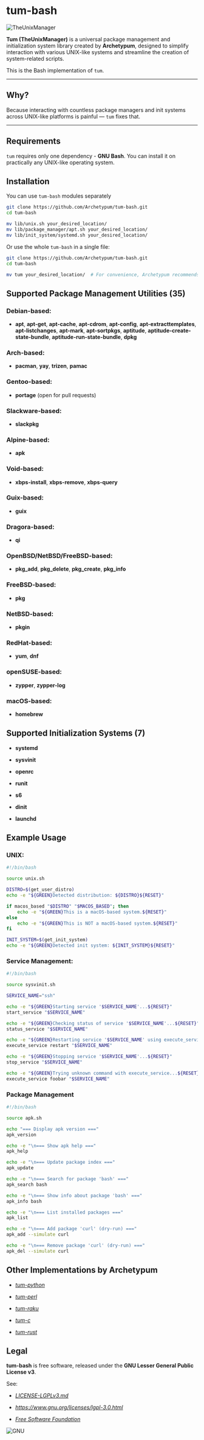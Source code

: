 # tum-bash

![TheUnixManager](https://github.com/user-attachments/assets/6c0b3fbc-1d09-4d35-9dde-33b22a468c45)

**Tum (TheUnixManager)** is a universal package management and initialization system library created by **Archetypum**, designed to simplify interaction with various UNIX-like systems and streamline the creation of system-related scripts.

This is the Bash implementation of `tum`.

---

## Why?

Because interacting with countless package managers and init systems across UNIX-like platforms is painful — `tum` fixes that.

---

## Requirements

`tum` requires only one dependency - **GNU Bash**. You can install it on practically any UNIX-like operating system.

## Installation

You can use `tum-bash` modules separately 

```sh
git clone https://github.com/Archetypum/tum-bash.git
cd tum-bash

mv lib/unix.sh your_desired_location/
mv lib/package_manager/apt.sh your_desired_location/
mv lib/init_system/systemd.sh your_desired_location/
```

Or use the whole `tum-bash` in a single file:

```sh
git clone https://github.com/Archetypum/tum-bash.git
cd tum-bash

mv tum your_desired_location/  # For convenience, Archetypum recommends '/usr/bin/tum' path. 
```

## Supported Package Management Utilities (35)

### Debian-based:

- **apt**, **apt-get**, **apt-cache**, **apt-cdrom**, **apt-config**, **apt-extracttemplates**, **apt-listchanges**, **apt-mark**, **apt-sortpkgs**, **aptitude**, **aptitude-create-state-bundle**, **aptitude-run-state-bundle**, **dpkg**

### Arch-based:

- **pacman**, **yay**, **trizen**, **pamac**

### Gentoo-based:

- **portage** (open for pull requests)

### Slackware-based:

- **slackpkg**

### Alpine-based:

- **apk**

### Void-based:

- **xbps-install**, **xbps-remove**, **xbps-query**

### Guix-based:

- **guix**

### Dragora-based:

- **qi**

### OpenBSD/NetBSD/FreeBSD-based:

- **pkg_add**, **pkg_delete**, **pkg_create**, **pkg_info**

### FreeBSD-based:

- **pkg**

### NetBSD-based:

- **pkgin**

### RedHat-based:

- **yum**, **dnf**

### openSUSE-based:

- **zypper**, **zypper-log**

### macOS-based:

- **homebrew**

## Supported Initialization Systems (7)

- **systemd**

- **sysvinit**

- **openrc**

- **runit**

- **s6**

- **dinit**

- **launchd**

## Example Usage

### UNIX:

```bash
#!/bin/bash

source unix.sh

DISTRO=$(get_user_distro)
echo -e "${GREEN}Detected distribution: ${DISTRO}${RESET}"

if macos_based "$DISTRO" "$MACOS_BASED"; then
    echo -e "${GREEN}This is a macOS-based system.${RESET}"
else
    echo -e "${GREEN}This is NOT a macOS-based system.${RESET}"
fi

INIT_SYSTEM=$(get_init_system)
echo -e "${GREEN}Detected init system: ${INIT_SYSTEM}${RESET}"
```

### Service Management:

```bash
#!/bin/bash

source sysvinit.sh

SERVICE_NAME="ssh"

echo -e "${GREEN}Starting service '$SERVICE_NAME'...${RESET}"
start_service "$SERVICE_NAME"

echo -e "${GREEN}Checking status of service '$SERVICE_NAME'...${RESET}"
status_service "$SERVICE_NAME"

echo -e "${GREEN}Restarting service '$SERVICE_NAME' using execute_service function...${RESET}"
execute_service restart "$SERVICE_NAME"

echo -e "${GREEN}Stopping service '$SERVICE_NAME'...${RESET}"
stop_service "$SERVICE_NAME"

echo -e "${GREEN}Trying unknown command with execute_service...${RESET}"
execute_service foobar "$SERVICE_NAME"
```

### Package Management

```bash
#!/bin/bash

source apk.sh

echo "=== Display apk version ==="
apk_version

echo -e "\n=== Show apk help ==="
apk_help

echo -e "\n=== Update package index ==="
apk_update

echo -e "\n=== Search for package 'bash' ==="
apk_search bash

echo -e "\n=== Show info about package 'bash' ==="
apk_info bash

echo -e "\n=== List installed packages ==="
apk_list

echo -e "\n=== Add package 'curl' (dry-run) ==="
apk_add --simulate curl

echo -e "\n=== Remove package 'curl' (dry-run) ==="
apk_del --simulate curl
```

## Other Implementations by Archetypum

- [_tum-python_](https://github.com/Archetypum/tum-python)

- [_tum-perl_](https://github.com/Archetypum/tum-perl)

- [_tum-raku_](https://github.com/Archetypum/tum-raku)

- [_tum-c_](https://github.com/Archetypum/tum-c)

- [_tum-rust_](https://github.com/Archetypum/tum-rust)

## Legal

**tum-bash** is free software, released under the **GNU Lesser General Public License v3**.

See:

- [_LICENSE-LGPLv3.md_](https://github.com/Archetypum/tum-bash/blob/master/LICENSE-LGPLv3.md)

- _https://www.gnu.org/licenses/lgpl-3.0.html_

- [_Free Software Foundation_](https://www.fsf.org/)

![GNU](https://github.com/user-attachments/assets/66935a97-374f-4dbc-9f1c-428070fda139)
